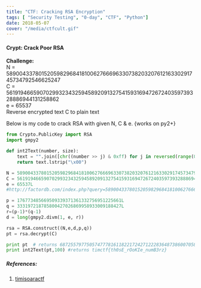 ```yaml
---
title: "CTF: Cracking RSA Encryption"
tags: [ "Security Testing", "0-day", "CTF", "Python"]
date: 2018-05-07
cover: "/media/ctfcult.gif"
---
```


#### **Crypt: Crack Poor RSA** 

**Challenge:**<br>
N = 58900433780152059829684181006276669633073820320761216330291745734792546625247<br>
C = 56191946659070299323432594589209132754159316947267240359739328886944131258862<br>
e = 65537<br>
Reverse encrypted text C to plain text



Below is my code to crack RSA with given N, C & e. {works on py2+} 

```python
from Crypto.PublicKey import RSA
import gmpy2

def int2Text(number, size):
    text = "".join([chr((number >> j) & 0xff) for j in reversed(range(0, size << 3, 8))])
    return text.lstrip("\x00")

N = 58900433780152059829684181006276669633073820320761216330291745734792546625247
C = 56191946659070299323432594589209132754159316947267240359739328886944131258862
e = 65537L
#http://factordb.com/index.php?query=58900433780152059829684181006276669633073820320761216330291745734792546625247

p = 176773485669509339371361332756951225661L
q = 333197218785800427026869958933009188427L
r=(p-1)*(q-1)
d = long(gmpy2.divm(1, e, r))

rsa = RSA.construct((N,e,d,p,q))
pt = rsa.decrypt(C)

print pt  # returns 6872557977505747778161182217242712228364873860070580111494526546045
print int2Text(pt,100) #returns timctf{th0sE_rOoKIe_numB3rz}


```




##### **References**:
1. [timisoaractf](https://contest.timisoaractf.com/challenges?category=crypto)
